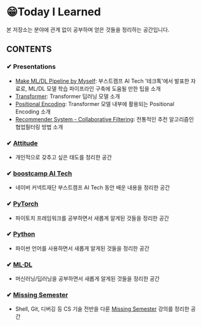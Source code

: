 # 😁Today I Learned
본 저장소는 분야에 관계 없이 공부하며 얻은 것들을 정리하는 공간입니다.

## CONTENTS

### ✔ Presentations
- [Make ML/DL Pipeline by Myself](https://github.com/iloveslowfood/today-I-learned/blob/main/boostcamp_ai/etc/%5BPT%5D%20TechTalk_ML%20Pipeline%20by%20Myself.pdf): 부스트캠프 AI Tech '테크톡'에서 발표한 자료로, ML/DL 모델 학습 파이프라인 구축에 도움될 만한 팁을 소개
- [Transformer](https://github.com/iloveslowfood/iloveTIL/blob/main/boostcamp_ai/etc/%5BPT%5D%20Transformer.pdf): Transformer 딥러닝 모델 소개
- [Positional Encoding](https://github.com/iloveslowfood/iloveTIL/blob/main/boostcamp_ai/etc/%5BPT%5D%20Sinusoidal%20Positional%20Encoding.pdf): Transformer 모델 내부에 활용되는 Positional Encoding 소개
- [Recommender System - Collaborative Filtering](https://github.com/iloveslowfood/iloveTIL/blob/main/boostcamp_ai/etc/%5BPT%5D%20Recommender%20System%20-%20Collaborative%20Filtering.pdf): 전통적인 추천 알고리즘인 협업필터링 방법 소개

### ✔ [Attitude](https://github.com/iloveslowfood/iloveTIL/blob/main/Attitude.md)
- 개인적으로 갖추고 싶은 태도를 정리한 공간

### ✔ [boostcamp AI Tech](https://github.com/iloveslowfood/iloveTIL/tree/main/boostcamp_ai)

- 네이버 커넥트재단 부스트캠프 AI Tech 동안 배운 내용을 정리한 공간

### ✔ [PyTorch](https://github.com/iloveslowfood/iloveTIL/tree/main/pytorch)

- 파이토치 프레임워크를 공부하면서 새롭게 알게된 것들을 정리한 공간

### ✔ [Python](https://github.com/iloveslowfood/iloveTIL/blob/main/Python.md)
- 파이썬 언어를 사용하면서 새롭게 알게된 것들을 정리한 공간

### ✔ [ML·DL](https://github.com/iloveslowfood/iloveTIL/blob/main/ML%C2%B7DL.md)
- 머신러닝/딥러닝을 공부하면서 새롭게 알게된 것들을 정리한 공간

### ✔ [Missing Semester](https://github.com/iloveslowfood/iloveTIL/tree/main/missingsemester_cambridge)

- Shell, Git, 디버깅 등 CS 기술 전반을 다룬 [Missing Semester](https://www.youtube.com/c/MissingSemester/videos) 강의를 정리한 공간
  
